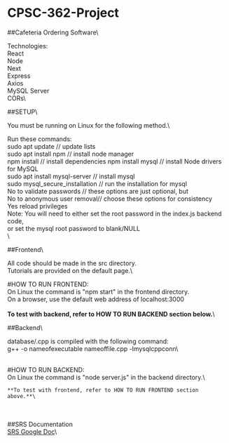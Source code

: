 # CPSC-362-Project
##Cafeteria Ordering Software\

Technologies:\
React\
Node\
Next\
Express\
Axios\
MySQL Server\
CORs\


##SETUP\


You must be running on Linux for the following method.\

Run these commands:\
	sudo apt update		// update lists\
	sudo apt install npm	// install node manager\
	npm install 			// install dependencies
	npm install mysql	// install Node drivers for MySQL\
	sudo apt install mysql-server	// install mysql\
	sudo mysql_secure_installation	// run the installation for mysql\
		No to validate passwords	// these options are just optional, but\
		No to anonymous user removal// choose these options for consistency\
		Yes reload privileges\
Note: You will need to either set the root password in the index.js backend code,\
	  or set the mysql root password to blank/NULL\
\


##Frontend\


All code should be made in the src directory.\
Tutorials are provided on the default page.\


#HOW TO RUN FRONTEND:\
	On Linux the command is "npm start" in the frontend directory.\
	On a browser, use the default web address of localhost:3000\
\
	**To test with backend, refer to HOW TO RUN BACKEND section below.**\


##Backend\


database/.cpp is compiled with the following command:\
	g++ -o nameofexecutable nameoffile.cpp -lmysqlcppconn\

\
#HOW TO RUN BACKEND:\
	On Linux the command is "node server.js" in the backend directory.\

	**To test with frontend, refer to HOW TO RUN FRONTEND section above.**\

\
\
##SRS Documentation\
[SRS Google Doc](https://docs.google.com/document/d/1vHGxRGFeUjudUNqFsrj9UzxUwihta8cknSypmEp9GxA/edit?usp=sharing)\
